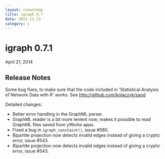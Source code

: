 ```yaml
---
layout: cnewstemp
title: igraph 0.7
date: 3013-11-13
category: c
---
```


igraph 0.7.1
============

April 21, 2014

Release Notes
-------------

Some bug fixes, to make sure that the code included in
'Statistical Analysis of Network Data with R' works. See
http://github.com/kolaczyk/sand

Detailed changes:

- Better error handling in the GraphML parser.
- GraphML reader is a bit more lenient now; makes it possible to read
  GraphML files saved from yWorks apps.
- Fixed a bug in `igraph_constaint()`, issue #580.
- Bipartite projection now detects invalid edges instead of giving
  a cryptic error, issue #543.
- Bipartite projection now detects invalid edges instead of giving
  a cryptic error, issue #543.

